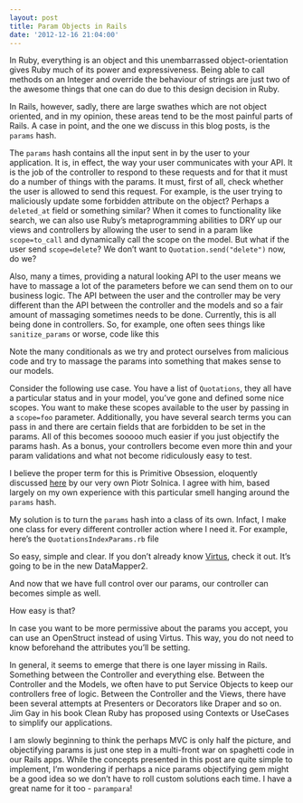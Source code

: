 ```yaml
---
layout: post
title: Param Objects in Rails
date: '2012-12-16 21:04:00'
---
```


<p>In Ruby, everything is an object and this unembarrassed object-orientation gives Ruby much of its power and expressiveness. Being able to call methods on an Integer and override the behaviour of strings are just two of the awesome things that one can do due to this design decision in Ruby.</p>

<p>In Rails, however, sadly, there are large swathes which are not object oriented, and in my opinion, these areas tend to be the most painful parts of Rails. A case in point, and the one we discuss in this blog posts, is the <code>params</code> hash.</p>

<p>The <code>params</code> hash contains all the input sent in by the user to your application. It is, in effect, the way your user communicates with your API. It is the job of the controller to respond to these requests and for that it must do a number of things with the params. It must, first of all, check whether the user is allowed to send this request. For example, is the user trying to maliciously update some forbidden attribute on the object? Perhaps a <code>deleted_at</code> field or something similar? When it comes to functionality like search, we can also use Ruby&rsquo;s metaprogramming abilities to DRY up our views and controllers by allowing the user to send in a param like <code>scope=to_call</code> and dynamically call the scope on the model. But what if the user send <code>scope=delete</code>? We don&rsquo;t want to <code>Quotation.send("delete")</code> now, do we?</p>

<p>Also, many a times, providing a natural looking API to the user means we have to massage a lot of the parameters before we can send them on to our business logic. The API between the user and the controller may be very different than the API between the controller and the models and so a fair amount of massaging sometimes needs to be done. Currently, this is all being done in controllers. So, for example, one often sees things like <code>sanitize_params</code> or worse, code like this</p>

<script src="https://gist.github.com/4313089.js"></script><p>Note the many conditionals as we try and protect ourselves from malicious code and try to massage the params into something that makes sense to our models.</p>

<p>Consider the following use case. You have a list of <code>Quotations</code>, they all have a particular status and in your model, you&rsquo;ve gone and defined some nice scopes. You want to make these scopes available to the user by passing in a <code>scope=foo</code> parameter. Additionally, you have several search terms you can pass in and there are certain fields that are forbidden to be set in the params. All of this becomes sooooo much easier if you just objectify the params hash. As a bonus, your controllers become even more thin and your param validations and what not become ridiculously easy to test.</p>

<p>I believe the proper term for this is Primitive Obsession, eloquently discussed <a href="http://solnic.eu/2012/06/25/get-rid-of-that-code-smell-primitive-obsession.html" target="_blank">here</a> by our very own Piotr Solnica. I agree with him, based largely on my own experience with this particular smell hanging around the <code>params</code> hash.</p>

<p>My solution is to turn the <code>params</code> hash into a class of its own. Infact, I make one class for every different controller action where I need it. For example, here&rsquo;s the <code>QuotationsIndexParams.rb</code> file</p>

<script src="https://gist.github.com/4312838.js"></script><p>So easy, simple and clear. If you don&rsquo;t already know <a href="https://github.com/solnic/virtus" target="_blank">Virtus</a>, check it out. It&rsquo;s going to be in the new DataMapper2.</p>

<p>And now that we have full control over our params, our controller can becomes simple as well.
<script src="https://gist.github.com/4312999.js"></script></p>

<p>How easy is that?</p>

<p>In case you want to be more permissive about the params you accept, you can use an OpenStruct instead of using Virtus. This way, you do not need to know beforehand the attributes you&rsquo;ll be setting.</p>

<script src="https://gist.github.com/4354623.js"></script><p>In general, it seems to emerge that there is one layer missing in Rails. Something between the Controller and everything else. Between the Controller and the Models, we often have to put Service Objects to keep our controllers free of logic. Between the Controller and the Views, there have been several attempts at Presenters or Decorators like Draper and so on. Jim Gay in his book Clean Ruby has proposed using Contexts or UseCases to simplify our applications.</p>

<p>I am slowly beginning to think the perhaps MVC is only half the picture, and objectifying params is just one step in a multi-front war on spaghetti code in our Rails apps. While the concepts presented in this post are quite simple to implement, I&rsquo;m wondering if perhaps a nice params objectifying gem might be a good idea so we don&rsquo;t have to roll custom solutions each time. I have a great name for it too - <code>parampara</code>!</p>